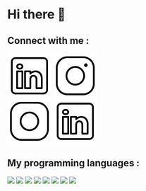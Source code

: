 # Hi there 👋

## Connect with me : 

[![img_contact](./img/black-linkedin.svg)](https://www.linkedin.com/in/emilienmarotta#gh-light-mode-only)   [![img_contact](./img/black-instagram.svg)](https://instagram.com/emilienmrta#gh-light-mode-only)   
[![img_contact](./img/white-instagram.svg)](https://instagram.com/emilienmrta#gh-dark-mode-only)   [![img_contact](./img/white-linkedin.svg)](https://www.linkedin.com/in/emilienmarotta#gh-dark-mode-only)

## My programming languages :

 <img width="50px" src="https://cdn.jsdelivr.net/gh/devicons/devicon@latest/icons/csharp/csharp-original.svg" />    <img width="50px" src="https://cdn.jsdelivr.net/gh/devicons/devicon@latest/icons/java/java-original.svg" />   <img width="50px" src="https://cdn.jsdelivr.net/gh/devicons/devicon@latest/icons/solidity/solidity-original.svg" />   <img width="50px" src="https://cdn.jsdelivr.net/gh/devicons/devicon@latest/icons/python/python-original.svg" />   <img width="50px" src="https://cdn.jsdelivr.net/gh/devicons/devicon@latest/icons/mysql/mysql-original.svg" />   <img width="50px" src="https://cdn.jsdelivr.net/gh/devicons/devicon@latest/icons/html5/html5-original.svg" />   <img width="50px" src="https://cdn.jsdelivr.net/gh/devicons/devicon@latest/icons/css3/css3-original.svg" />    <img width="50px" src="https://cdn.jsdelivr.net/gh/devicons/devicon@latest/icons/javascript/javascript-original.svg" />
